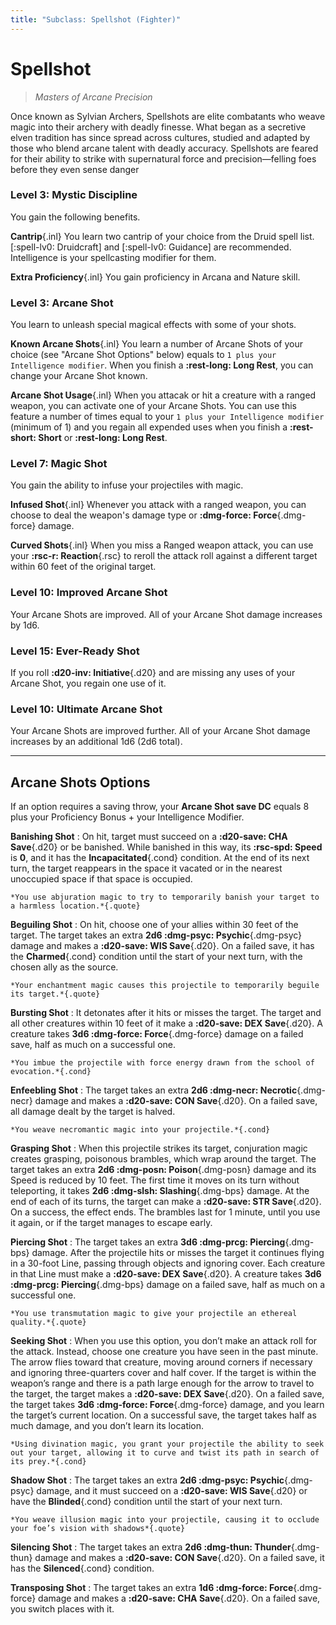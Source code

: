 ```yaml
---
title: "Subclass: Spellshot (Fighter)"
---
```


<p style="display:none">
Masters of Arcane Precision
</p>

# Spellshot

> *Masters of Arcane Precision*

Once known as Sylvian Archers, Spellshots are elite combatants who weave magic into their archery with deadly finesse. What began as a secretive elven tradition has since spread across cultures, studied and adapted by those who blend arcane talent with deadly accuracy. Spellshots are feared for their ability to strike with supernatural force and precision—felling foes before they even sense danger

### Level 3: Mystic Discipline

You gain the following benefits.

**Cantrip**{.inl} You learn two cantrip of your choice from the Druid spell list. [:spell-lv0: Druidcraft] and [:spell-lv0: Guidance] are recommended. Intelligence is your spellcasting modifier for them.

**Extra Proficiency**{.inl} You gain proficiency in Arcana and Nature skill.

### Level 3: Arcane Shot

You learn to unleash special magical effects with some of your shots. 

**Known Arcane Shots**{.inl} You learn a number of Arcane Shots of your choice (see "Arcane Shot Options" below) equals to `1 plus your Intelligence modifier`. When you finish a **:rest-long: Long Rest**, you can change your Arcane Shot known.

**Arcane Shot Usage**{.inl} When you attacak or hit a creature with a ranged weapon, you can activate one of your Arcane Shots. You can use this feature a number of times equal to your `1 plus your Intelligence modifier` (minimum of 1) and you regain all expended uses when you finish a **:rest-short: Short** or **:rest-long: Long Rest**.

### Level 7: Magic Shot

You gain the ability to infuse your projectiles with magic. 

**Infused Shot**{.inl} Whenever you attack with a ranged weapon, you can choose to deal the weapon's damage type or **:dmg-force: Force**{.dmg-force} damage.

**Curved Shots**{.inl} When you miss a Ranged weapon attack, you can use your **:rsc-r: Reaction**{.rsc} to reroll the attack roll against a different target within 60 feet of the original target.

### Level 10: Improved Arcane Shot

Your Arcane Shots are improved. All of your Arcane Shot damage increases by 1d6.

### Level 15: Ever-Ready Shot

If you roll **:d20-inv: Initiative**{.d20} and are missing any uses of your Arcane Shot, you regain one use of it.

### Level 10: Ultimate Arcane Shot

Your Arcane Shots are improved further. All of your Arcane Shot damage increases by an additional 1d6 (2d6 total).

---

## Arcane Shots Options

If an option requires a saving throw, your **Arcane Shot save DC** equals 8 plus your Proficiency Bonus + your Intelligence Modifier.

**Banishing Shot**
:   On hit, target must succeed on a **:d20-save: CHA Save**{.d20} or be banished. While banished in this way, its **:rsc-spd: Speed** is **0**, and it has the **Incapacitated**{.cond} condition. At the end of its next turn, the target reappears in the space it vacated or in the nearest unoccupied space if that space is occupied.

    *You use abjuration magic to try to temporarily banish your target to a harmless location.*{.quote}

**Beguiling Shot**
:   On hit, choose one of your allies within 30 feet of the target. The target takes an extra **2d6 :dmg-psyc: Psychic**{.dmg-psyc} damage and makes a **:d20-save: WIS Save**{.d20}. On a failed save, it has the **Charmed**{.cond} condition until the start of your next turn, with the chosen ally as the source.

    *Your enchantment magic causes this projectile to temporarily beguile its target.*{.quote}

**Bursting Shot**
:   It detonates after it hits or misses the target. The target and all other creatures within 10 feet of it make a **:d20-save: DEX Save**{.d20}. A creature takes **3d6 :dmg-force: Force**{.dmg-force} damage on a failed save, half as much on a successful one.

    *You imbue the projectile with force energy drawn from the school of evocation.*{.cond}

**Enfeebling Shot**
:   The target takes an extra **2d6 :dmg-necr: Necrotic**{.dmg-necr} damage and makes a **:d20-save: CON Save**{.d20}. On a failed save, all damage dealt by the target is halved.

    *You weave necromantic magic into your projectile.*{.cond}

**Grasping Shot**
:   When this projectile strikes its target, conjuration magic creates grasping, poisonous brambles, which wrap around the target. The target takes an extra **2d6 :dmg-posn: Poison**{.dmg-posn} damage and its Speed is reduced by 10 feet. The first time it moves on its turn without teleporting, it takes **2d6 :dmg-slsh: Slashing**{.dmg-bps} damage. At the end of each of its turns, the target can make a **:d20-save: STR Save**{.d20}. On a success, the effect ends. The brambles last for 1 minute, until you use it again, or if the target manages to escape early.

**Piercing Shot**
:   The target takes an extra **3d6 :dmg-prcg: Piercing**{.dmg-bps} damage. After the projectile hits or misses the target it continues flying in a 30-foot Line, passing through objects and ignoring cover. Each creature in that Line must make a **:d20-save: DEX Save**{.d20}. A creature takes **3d6 :dmg-prcg: Piercing**{.dmg-bps} damage on a failed save, half as much on a successful one.

    *You use transmutation magic to give your projectile an ethereal quality.*{.quote}

**Seeking Shot**
:   When you use this option, you don’t make an attack roll for the attack. Instead, choose one creature you have seen in the past minute. The arrow flies toward that creature, moving around corners if necessary and ignoring three-quarters cover and half cover. If the target is within the weapon’s range and there is a path large enough for the arrow to travel to the target, the target makes a **:d20-save: DEX Save**{.d20}. On a failed save, the target takes **3d6 :dmg-force: Force**{.dmg-force} damage, and you learn the target’s current location. On a successful save, the target takes half as much damage, and you don’t learn its location.

    *Using divination magic, you grant your projectile the ability to seek out your target, allowing it to curve and twist its path in search of its prey.*{.cond}

**Shadow Shot**
:   The target takes an extra **2d6 :dmg-psyc: Psychic**{.dmg-psyc} damage, and it must succeed on a **:d20-save: WIS Save**{.d20} or have the **Blinded**{.cond} condition until the start of your next turn.

    *You weave illusion magic into your projectile, causing it to occlude your foe’s vision with shadows*{.quote}

**Silencing Shot**
:   The target takes an extra **2d6 :dmg-thun: Thunder**{.dmg-thun} damage and makes a **:d20-save: CON Save**{.d20}. On a failed save, it has the **Silenced**{.cond} condition.

**Transposing Shot**
:   The target takes an extra **1d6 :dmg-force: Force**{.dmg-force} damage and makes a **:d20-save: CHA Save**{.d20}. On a failed save, you switch places with it.